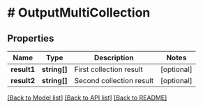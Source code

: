 # # OutputMultiCollection

## Properties

Name | Type | Description | Notes
------------ | ------------- | ------------- | -------------
**result1** | **string[]** | First collection result | [optional]
**result2** | **string[]** | Second collection result | [optional]

[[Back to Model list]](../../README.md#models) [[Back to API list]](../../README.md#endpoints) [[Back to README]](../../README.md)
